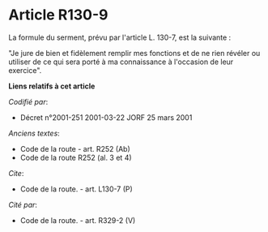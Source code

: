 # Article R130-9

La formule du serment, prévu par l'article L. 130-7, est la suivante :

"Je jure de bien et fidèlement remplir mes fonctions et de ne rien révéler ou utiliser de ce qui sera porté à ma connaissance
à l'occasion de leur exercice".

**Liens relatifs à cet article**

_Codifié par_:

  - Décret n°2001-251 2001-03-22 JORF 25 mars 2001

_Anciens textes_:

  - Code de la route - art. R252 (Ab)
  - Code de la route R252 (al. 3 et 4)

_Cite_:

  - Code de la route. - art. L130-7 (P)

_Cité par_:

  - Code de la route. - art. R329-2 (V)
